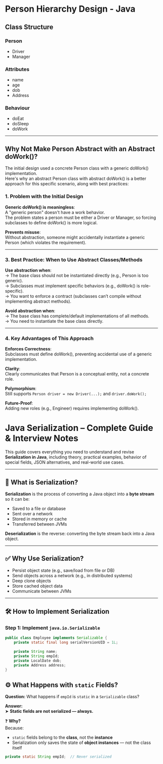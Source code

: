 # Person Hierarchy Design - Java

## Class Structure

### Person
- Driver
- Manager

### Attributes
- name
- age
- dob
- Address

### Behaviour
- doEat
- doSleep
- doWork

---

## Why Not Make Person Abstract with an Abstract doWork()?

The initial design used a concrete Person class with a generic doWork() implementation.  
Here's why an abstract Person class with abstract doWork() is a better approach for this specific scenario, along with best practices:

### 1. Problem with the Initial Design

**Generic doWork() is meaningless**:  
A "generic person" doesn't have a work behavior.  
The problem states a person must be either a Driver or Manager, so forcing subclasses to define doWork() is more logical.

**Prevents misuse**:  
Without abstraction, someone might accidentally instantiate a generic Person (which violates the requirement).

---

### 3. Best Practice: When to Use Abstract Classes/Methods

**Use abstraction when**:  
-> The base class should not be instantiated directly (e.g., Person is too generic).  
-> Subclasses must implement specific behaviors (e.g., doWork() is role-specific).  
-> You want to enforce a contract (subclasses can’t compile without implementing abstract methods).

**Avoid abstraction when**:  
-> The base class has complete/default implementations of all methods.  
-> You need to instantiate the base class directly.

---

### 4. Key Advantages of This Approach

**Enforces Correctness**:  
Subclasses must define doWork(), preventing accidental use of a generic implementation.

**Clarity**:  
Clearly communicates that Person is a conceptual entity, not a concrete role.

**Polymorphism**:  
Still supports `Person driver = new Driver(...);` and `driver.doWork();`

**Future-Proof**:  
Adding new roles (e.g., Engineer) requires implementing doWork().

# Java Serialization – Complete Guide & Interview Notes

This guide covers everything you need to understand and revise **Serialization in Java**, including theory, practical examples, behavior of special fields, JSON alternatives, and real-world use cases.

---

## 📌 What is Serialization?

**Serialization** is the process of converting a Java object into a **byte stream** so it can be:
- Saved to a file or database
- Sent over a network
- Stored in memory or cache
- Transferred between JVMs

**Deserialization** is the reverse: converting the byte stream back into a Java object.

---

## ✅ Why Use Serialization?

- Persist object state (e.g., save/load from file or DB)
- Send objects across a network (e.g., in distributed systems)
- Deep clone objects
- Store cached object data
- Communicate between JVMs

---

## 🛠 How to Implement Serialization

### Step 1: Implement `java.io.Serializable`

```java
public class Employee implements Serializable {
    private static final long serialVersionUID = 1L;
    
    private String name;
    private String empId;
    private LocalDate dob;
    private Address address;
}
```

## ⚙️ What Happens with `static` Fields?

**Question:** What happens if `empId` is `static` in a `Serializable` class?  

**Answer:**  
➤ **Static fields are not serialized — always.**  

❓ **Why?**  
Because:
- `static` fields belong to the **class**, not the **instance**
- Serialization only saves the state of **object instances** — not the class itself

```java
private static String empId;  // Never serialized